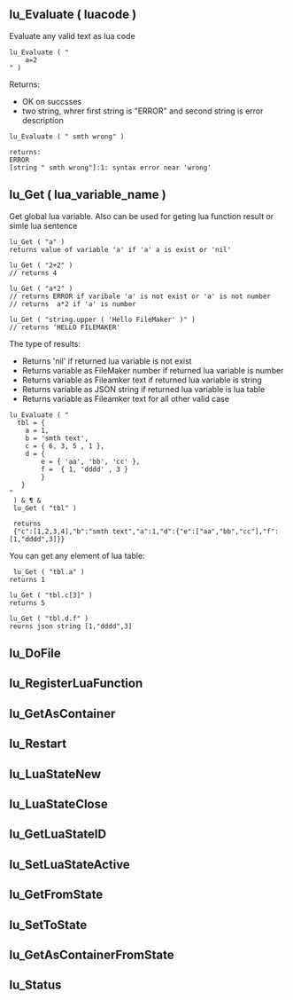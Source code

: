 
## lu_Evaluate ( luacode )
Evaluate any valid text as lua code

```
lu_Evaluate ( " 
    a=2
" ) 
```

Returns:
- OK on succsses
- two string, whrer first string is "ERROR" and second string is error description

```
lu_Evaluate ( " smth wrong" )

returns:
ERROR
[string " smth wrong"]:1: syntax error near 'wrong'

```

## lu_Get ( lua_variable_name )
Get global lua variable. Also can be used for geting lua function result or simle lua sentence

```
lu_Get ( "a" ) 
returns value of variable 'a' if 'a' a is exist or 'nil'
```

```
lu_Get ( "2+2" ) 
// returns 4
```

```
lu_Get ( "a*2" ) 
// returns ERROR if varibale 'a' is not exist or 'a' is not number 
// returns  a*2 if 'a' is number
```
```
lu_Get ( "string.upper ( 'Hello FileMaker' )" ) 
// returns 'HELLO FILEMAKER'
```
The type of results:
- Returns 'nil' if returned lua variable is not exist
- Returns variable as FileMaker number if returned lua variable is number
- Returns variable as Fileamker text if returned lua variable is string
- Returns variable as JSON string if returned lua variable is lua table
- Returns variable as Fileamker text for all other valid case

``` 
lu_Evaluate ( "
  tbl = {
    a = 1,
    b = 'smth text',
    c = { 6, 3, 5 , 1 },
    d = { 
        e = { 'aa', 'bb', 'cc' },
        f =  { 1, 'dddd' , 3 }
        }
   }
"
 ) & ¶ & 
 lu_Get ( "tbl" )

 returns
 {"c":[1,2,3,4],"b":"smth text","a":1,"d":{"e":["aa","bb","cc"],"f":[1,"dddd",3]}}
```
You can get any element of lua table:

```
 lu_Get ( "tbl.a" )
returns 1

lu_Get ( "tbl.c[3]" )
returns 5

lu_Get ( "tbl.d.f" )
reurns json string [1,"dddd",3]
```

## lu_DoFile

## lu_RegisterLuaFunction

## lu_GetAsContainer

## lu_Restart

## lu_LuaStateNew

## lu_LuaStateClose

## lu_GetLuaStateID

## lu_SetLuaStateActive

## lu_GetFromState

## lu_SetToState

## lu_GetAsContainerFromState

## lu_Status





  



